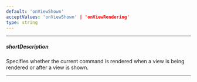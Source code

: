 ```yaml
---
default: 'onViewShown'
acceptValues: 'onViewShown' | 'onViewRendering'
type: string
---
```

---
##### shortDescription
Specifies whether the current command is rendered when a view is being rendered or after a view is shown.

---
